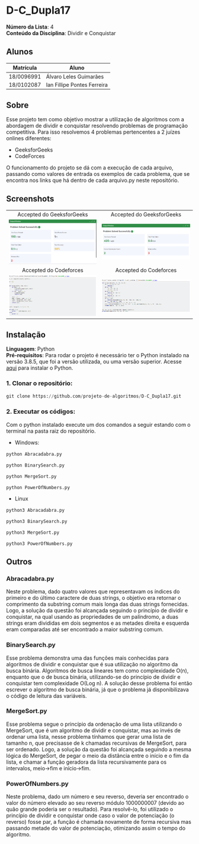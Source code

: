# D-C_Dupla17

**Número da Lista**: 4<br>
**Conteúdo da Disciplina**: Dividir e Conquistar<br>

## Alunos
|Matrícula | Aluno |
| -- | -- |
| 18/0096991  |  Álvaro Leles Guimarães |
| 18/0102087  |  Ian Fillipe Pontes Ferreira |

## Sobre 
Esse projeto tem como objetivo mostrar a utilização de algoritmos com a abordagem de dividir e conquistar resolvendo problemas de programação competitiva. Para isso resolvemos 4 problemas pertencentes a 2 juízes onlines diferentes:

- GeeksforGeeks
- CodeForces

O funcionamento do projeto se dá com a execução de cada arquivo, passando como valores de entrada os exemplos de cada problema, que se encontra nos links que há dentro de cada arquivo.py neste repositório.

## Screenshots

| | |
:---------: | :------: |
| Accepted do GeeksforGeeks | Accepted do GeeksforGeeks |
| ![imagem](img/BinarySearch.png) | ![imagem2](img/PowerOfNumbers.png) |
| Accepted do Codeforces | Accepted do Codeforces |
| ![image3](img/MergeSort.PNG) | ![imagem4](img/Abracadabra.PNG) |

## Instalação 
**Linguagem**: Python<br>
**Pré-requisitos**: Para rodar o projeto é necessário ter o Python instalado na versão 3.8.5, que foi a versão utilizada, ou uma versão superior. Acesse <a href="https://www.python.org" target="_blank">aqui</a> para instalar o Python.

### **1. Clonar o repositório:**

```python
git clone https://github.com/projeto-de-algoritmos/D-C_Dupla17.git
```

### **2. Executar os códigos:**

Com o python instalado execute um dos comandos a seguir estando com o terminal na pasta raiz do repositório.

- Windows:

```
python Abracadabra.py
```

```
python BinarySearch.py
```

```
python MergeSort.py
```

```
python PowerOfNumbers.py
```

- Linux

```
python3 Abracadabra.py
```

```
python3 BinarySearch.py
```

```
python3 MergeSort.py
```

```
python3 PowerOfNumbers.py
```

## Outros

### Abracadabra.py

Neste problema, dado quatro valores que representavam os índices do primeiro e do último caractere de duas strings, o objetivo era retornar o comprimento da substring comum mais longa das duas strings fornecidas. Logo, a solução da questão foi alcançada seguindo o princípio de dividir e conquistar, na qual usando as propriedades de um palíndromo, a duas strings eram divididas em dois segmentos e as metades direita e esquerda eram comparadas até ser encontrado a maior substring comum.

### BinarySearch.py

Esse problema demonstra uma das funções mais conhecidas para algoritmos de dividir e conquistar que é sua utilização no algoritmo da busca binária. Algoritmos de busca lineares tem como complexidade O(n), enquanto que o de busca binária, utilizando-se do princípio de dividir e conquistar tem complexidade O(Log n). A solução desse problema foi então escrever o algoritmo de busca binária, já que o problema já disponibilizava o código de leitura das variáveis.

### MergeSort.py

Esse problema segue o princípio da ordenação de uma lista utilizando o MergeSort, que é um algoritmo de dividir e conquistar, mas ao invés de ordenar uma lista, nesse problema tínhamos que gerar uma lista de tamanho n, que precisasse de k chamadas recursivas de MergeSort, para ser ordenado. Logo, a solução da questão foi alcançada seguindo a mesma lógica do MergeSort, de pegar o meio da distância entre o início e o fim da lista, e chamar a função geradora da lista recursivamente para os intervalos, meio->fim e início->fim.

### PowerOfNumbers.py

Neste problema, dado um número e seu reverso, deveria ser encontrado o valor do número elevado ao seu reverso módulo 1000000007 (devido ao quão grande poderia ser o resultado). Para resolvê-lo, foi utilizado o princípio de dividir e conquistar onde caso o valor de potenciação (o reverso) fosse par, a função é chamada novamente de forma recursiva mas passando metade do valor de potenciação, otimizando assim o tempo do algoritmo.
